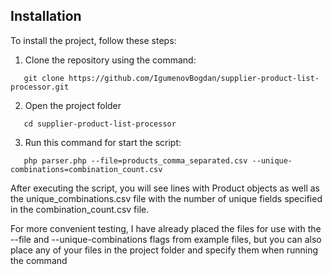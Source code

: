 ## Installation

To install the project, follow these steps:

1. Clone the repository using the command:
```
   git clone https://github.com/IgumenovBogdan/supplier-product-list-processor.git
```
2. Open the project folder
```
   cd supplier-product-list-processor
```
3. Run this command for start the script:
```
   php parser.php --file=products_comma_separated.csv --unique-combinations=combination_count.csv
```
After executing the script, you will see lines with Product objects as well as the unique_combinations.csv file with the number of unique fields specified in the combination_count.csv file.

For more convenient testing, I have already placed the files for use with the --file and --unique-combinations flags from example files, but you can also place any of your files in the project folder and specify them when running the command